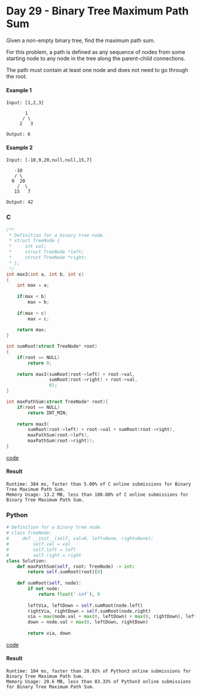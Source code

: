 # Day 29 - Binary Tree Maximum Path Sum
Given a non-empty binary tree, find the maximum path sum.

For this problem, a path is defined as any sequence of nodes from some starting node to any node in the tree along the parent-child connections. 

The path must contain at least one node and does not need to go through the root.

#### Example 1
```
Input: [1,2,3]

       1
      / \
     2   3

Output: 6
```

#### Example 2
```
Input: [-10,9,20,null,null,15,7]

   -10
   / \
  9  20
    /  \
   15   7

Output: 42
```

### C
```C
/**
 * Definition for a binary tree node.
 * struct TreeNode {
 *     int val;
 *     struct TreeNode *left;
 *     struct TreeNode *right;
 * };
 */
int max3(int a, int b, int c)
{
    int max = a;
    
    if(max < b)
        max = b;
    
    if(max < c)
        max = c;
    
    return max;
}

int sumRoot(struct TreeNode* root)
{
    if(root == NULL)
        return 0;
    
    return max3(sumRoot(root->left) + root->val, 
                sumRoot(root->right) + root->val, 
                0);
}

int maxPathSum(struct TreeNode* root){
    if(root == NULL)
        return INT_MIN;
    
    return max3(
        sumRoot(root->left) + root->val + sumRoot(root->right), 
        maxPathSum(root->left), 
        maxPathSum(root->right));
}
```
[code](C/binary-tree-maximum-path-sum.c)

#### Result
```
Runtime: 384 ms, faster than 5.00% of C online submissions for Binary Tree Maximum Path Sum.
Memory Usage: 13.2 MB, less than 100.00% of C online submissions for Binary Tree Maximum Path Sum.
```

### Python
```python
# Definition for a binary tree node.
# class TreeNode:
#     def __init__(self, val=0, left=None, right=None):
#         self.val = val
#         self.left = left
#         self.right = right
class Solution:
    def maxPathSum(self, root: TreeNode) -> int:
        return self.sumRoot(root)[0]
    
    def sumRoot(self, node):
        if not node:
            return float('-inf'), 0
        
        leftVia, leftDown = self.sumRoot(node.left)
        rightVia, rightDown = self.sumRoot(node.right)
        via = max(node.val + max(0, leftDown) + max(0, rightDown), leftVia, rightVia)
        down = node.val + max(0, leftDown, rightDown)
        
        return via, down
```
[code](Python/binary-tree-maximum-path-sum.py)

#### Result
```
Runtime: 104 ms, faster than 20.92% of Python3 online submissions for Binary Tree Maximum Path Sum.
Memory Usage: 20.6 MB, less than 83.33% of Python3 online submissions for Binary Tree Maximum Path Sum.
```
